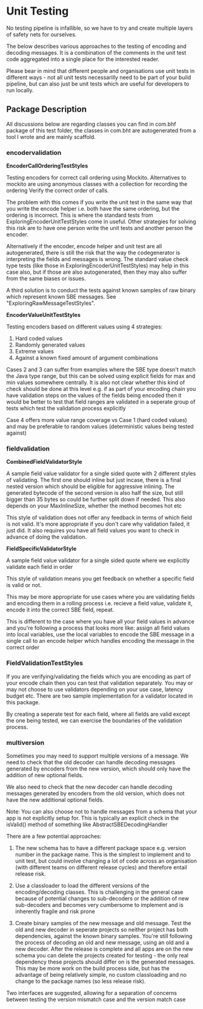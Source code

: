 # Unit Testing #

No testing pipeline is infallible, so we have to try and create multiple layers of safety nets for ourselves.

The below describes various approaches to the testing of encoding and decoding messages. It is a combination of the comments in the unit test code aggregated into a single place for the interested reader. 

Please bear in mind that different people and organisations use unit tests in different ways - not all unit tests necessarilly need to be part of your build pipeline, but can also just be unit tests which are useful for developers to run locally.

## Package Description ##

All discussions below are regarding classes you can find in com.bhf package of this test folder, the classes in com.bht are autogenerated from a tool I wrote and are mainly scaffold.

### encodervalidation ###


**EncoderCallOrderingTestStyles**


Testing encoders for correct call ordering using Mockito. Alternatives to mockito are using anonymous classes with a collection for recording the ordering
Verify the correct order of calls.

The problem with this comes if you write the unit test in the same way that you write the encode helper i.e. both have the same ordering, but the ordering is incorrect. This is where the standard tests from ExploringEncoderUnitTestStyles come in useful. Other strategies for solving this risk are to have one person write the unit tests and another person the encoder.

Alternatively if the encoder, encode helper and unit test are all autogenerated, there is still the risk that the way the codegenerator is interpreting the fields and messages is wrong. The standard value check type tests (like those in ExploringEncoderUnitTestStyles) may help in this case also, but if those are also autogenerated, then they may also suffer from the same biases or issues.

A third solution is to conduct the tests against known samples of raw binary which represent known SBE messages. See "ExploringRawMessageTestStyles".

**EncoderValueUnitTestStyles** 

Testing encoders based on different values using 4 strategies:

1. Hard coded values
2. Randomly generated values
3. Extreme values
4. Against a known fixed amount of argument combinations

Cases 2 and 3 can suffer from examples where the SBE type doesn't match the Java type range, but this can be solved using explicit fields for max and min
values somewhere centrally. It is also not clear whether this kind of check should be done at this level e.g. if as part of your encoding chain you have
validation steps on the values of the fields being encoded then it would be better to test that field ranges are validated in a seperate group of tests
which test the validation process explicitly

Case 4 offers more value range coverage vs Case 1 (hard coded values) and may be preferable to random values (deterministic values being tested against)

### fieldvalidation ###

**CombinedFieldValidatorStyle** 

A sample field value validator for a single sided quote with 2 different styles of validating. The first one should inline but just incase, there is a final nested version which should be eligible for aggressive inlining. The generated bytecode of the second version is also half the size, but still bigger than 35 bytes so could be further split down if needed. This also depends on your MaxInlineSize, whether the method becomes hot etc

This style of validation does not offer any feedback in terms of which field is not valid. It's more appropriate if you don't care why validation failed, it just did. It also requires you have all field values you want to check in advance of doing the validation.

**FieldSpecificValidatorStyle**

A sample field value validator for a single sided quote where we explicitly validate each field in order

This style of validation means you get feedback on whether a specific field is valid or not.

This may be more appropriate for use cases where you are validating fields and encoding them in a rolling process i.e. recieve a field value,
validate it, encode it into the correct SBE field, repeat.

This is different to the case where you have all your field values in advance and you're following a process that looks more like: assign all field values into local variables, use the local variables to encode the SBE message in a single call to an encode helper which handles encoding the message in the correct order

### FieldValidationTestStyles ###
If you are verifying/validating the fields which you are encoding as part of your encode chain then you can test that validation separately. You may or may not choose to use validators depending on your use case, latency budget etc. There are two sample implementation for a validator located in this package.

By creating a seperate test for each field, where all fields are valid except the one being tested, we can exercise the boundaries of the validation process.

### multiversion ###

Sometimes you may need to support multiple versions of a message.
We need to check that the old decoder can handle decoding messages generated by encoders from
the new version, which should only have the addition of new optional fields.

We also need to check that the new decoder can handle decoding messages generated by encoders from
the old version, which does not have the new additional optional fields.

Note: You can also choose not to handle messages from a schema that your app is not explicitly setup
for. This is typically an explicit check in the isValid() method of something like
AbstractSBEDecodingHandler

There are a few potential approaches:

1. The new schema has to have a different package space e.g. version number in the package name. This
   is the simplest to implement and to unit test, but could involve changing a lot of code
   across an organisation (with different teams on different release cycles)
   and therefore entail release risk.

2. Use a classloader to load the different versions of the encoding/decoding classes. This is
   challenging in the general case because of potential changes to sub-decoders or the addition
   of new sub-decoders and becomes very cumbersome to implement and is inherently fragile and risk prone

3. Create binary samples of the new message and old message. Test the old and new decoder in
   seperate projects so neither project has both dependencies, against the known binary samples. You're still
   following the process of decoding an old and new message, using an old and a new decoder.
   After the release is complete and all apps are on the new schema you can delete the projects
   created for testing - the only real dependency these projects should differ on is
   the generated messages. This may be more work on the build process side,
   but has the advantage of being relatively simple, no custom
   classloading and no change to the package names (so less release risk).

Two interfaces are suggested, allowing for a separation of concerns between testing the version
mismatch case and the version match case
 
